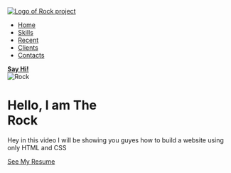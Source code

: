 <link rel="stylesheet" href="project.css" type="text/css" />
<section id="main">
<nav>
<a href="#" class="logo">
<img src="https://th.bing.com/th/id/OIP.cCqDf0Ak05-SXjQJPqr2mgHaBq?w=340&h=78&c=7&o=5&pid=1.7" alt="Logo of Rock project">
</a>
<span class="menu-space">
</span>
<ul class="menu">
<li><a href="#">Home</a></li>
<li><a href="#">Skills</a></li>
<li><a href="#">Recent</a></li>
<li><a href="#">Clients</a></li>
<li><a href="#">Contacts</a></li>
</ul>
<a href="#" class="hey"><strong>Say Hi!</strong></a>
</nav>
</section>
<div class="content">
<div class="image">
<img src="https://th.bing.com/th/id/OIP.SayjQM2YwrX3woUaw8WVPgHaFS?w=182&h=130&c=7&o=5&pid=1.7" alt="Rock">
</div>
<div class="main-text">
<h1>Hello, I am The <br> Rock</h1>
<p>Hey in this video I will be showing you guyes how to build a website using only HTML and CSS</p>
<a href="#" class="resume-bin">See My Resume</a>
</div>
</div>
   


